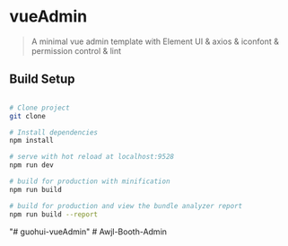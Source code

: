 # vueAdmin

> A minimal vue admin template with Element UI & axios & iconfont & permission control & lint

## Build Setup

``` bash

# Clone project
git clone

# Install dependencies
npm install

# serve with hot reload at localhost:9528
npm run dev

# build for production with minification
npm run build

# build for production and view the bundle analyzer report
npm run build --report
```
"# guohui-vueAdmin" 
#   A w j l - B o o t h - A d m i n  
 